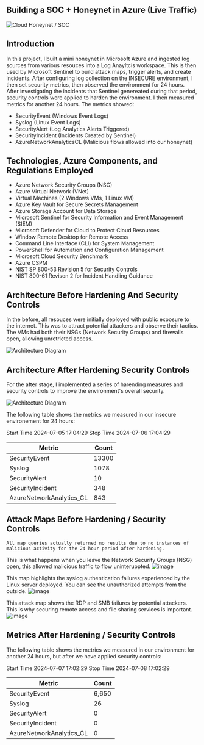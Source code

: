 
## Building a SOC + Honeynet in Azure (Live Traffic)
![Cloud Honeynet / SOC](https://i.imgur.com/ZWxe03e.jpg)

## Introduction 

In this project, I built a mini honeynet in Microsoft Azure and ingested log sources from various resouces into a Log Anayltcis workspace. This is then used by Microsoft Sentinel to build attack maps, trigger alerts, and create incidents. After configuring log collection on the INSECURE environment, I then set security metrics, then observed the environment for 24 hours. After investigating the incidents that Sentinel genereated during that period, security controls were applied to harden the environment. I then measured metrics for another 24 hours. The metrics showed:

- SecurityEvent (Windows Event Logs)
- Syslog (Linux Event Logs)
- SecurityAlert (Log Analytics Alerts Triggered)
- SecurityIncident (Incidents Created by Sentinel)
- AzureNetworkAnalyticsCL (Malicious flows allowed into our honeynet)



## Technologies, Azure Components, and Regulations Employed 

- Azure Network Security Groups (NSG)
- Azure Virtual Network (VNet)
- Virtual Machines (2 Windows VMs, 1 Linux VM)
- Azure Key Vault for Secure Secrets Management
- Azure Storage Account for Data Storage
- Microsoft Sentinel for Security Information and Event Management (SIEM)
- Microsoft Defender for Cloud to Protect Cloud Resources
- Window Remote Desktop for Remote Access
- Command Line Interface (CLI) for System Management
- PowerShell for Automation and Configuration Management
- Microsoft Cloud Security Benchmark
- Azure CSPM
- NIST SP 800-53 Revision 5 for Security Controls
- NIST 800-61 Revison 2 for Incident Handling Guidance

 ## Architecture Before Hardening And Security Controls 
In the before, all resouces were initially deployed with public exposure to the internet. This was to attract potential attackers and observe their tactics. The VMs had both their NSGs (Network Security Groups) 
and firewalls open, allowing unretricted access. 

 
![Architecture Diagram](https://i.imgur.com/1tLjWY9.png)

## Architecture After Hardening Security Controls 
For the after stage, I implemented a series of harending measures and security controls to improve the environment's overall security. 


![Architecture Diagram](https://i.imgur.com/ch1cAMU.png)


 

 The following table shows the metrics we measured in our insecure environement for 24 hours:

Start Time 2024-07-05 17:04:29
Stop Time 2024-07-06 17:04:29


| Metric                   | Count
| ------------------------ | -----
| SecurityEvent            | 13300
| Syslog                   | 1078
| SecurityAlert            | 10
| SecurityIncident         | 348
| AzureNetworkAnalytics_CL | 843

## Attack Maps Before Hardening / Security Controls

```All map queries actually returned no results due to no instances of malicious activity for the 24 hour period after hardening.```


This is what happens when you leave the Network Security Groups (NSG) open, this allowed malicious traffic to flow uninteruppted. 
![image](https://github.com/vpolk4/azure-cloud-soc-project-/assets/135063837/5ed37dd4-8f4a-43a1-8948-8bc6daf8c11f)


This map highlights the syslog authentication failures experienced by the Linux server deployed. You can see the unauthorized attempts from the outside.
![image](https://github.com/vpolk4/azure-cloud-soc-project-/assets/135063837/fb0c6329-514f-466f-90d5-d3667cc7d943)


This attack map shows the RDP and SMB failures by potential attackers. This is why securing remote access and file sharing services is important.
![image](https://github.com/vpolk4/azure-cloud-soc-project-/assets/135063837/35ddb174-e00f-454e-a109-83f6d276d855)











## Metrics After Hardening / Security Controls


The following table shows the metrics we measured in our environment for another 24 hours, but after we have applied security controls:

Start Time 2024-07-07 17:02:29
Stop Time 2024-07-08 17:02:29

| Metric                   | Count
| ------------------------ | -----
| SecurityEvent            | 6,650
| Syslog                   | 26
| SecurityAlert            | 0
| SecurityIncident         | 0
| AzureNetworkAnalytics_CL | 0
















 
